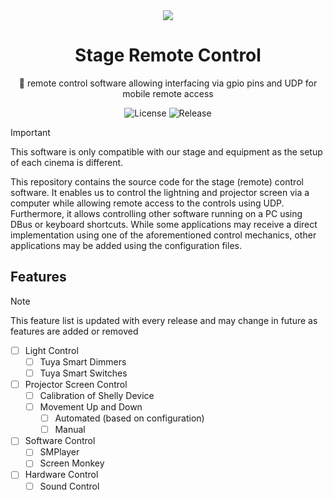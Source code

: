 <div align="center">
    <img src="https://gegenlicht.net/wortmarke/">
    <h1>Stage Remote Control</h1>
    <p>📡 remote control software allowing interfacing via gpio pins and UDP for mobile remote access</p>
<img alt="License" src="https://img.shields.io/github/license/unikino-gegenlicht/stage-control?style=for-the-badge">

<img alt="Release" src="https://img.shields.io/github/v/release/unikino-gegenlicht/stage-control?sort=semver&display_name=tag&style=for-the-badge">

</div>

> [!IMPORTANT]
> This software is only compatible with our stage and equipment as the
> setup of each cinema is different.

This repository contains the source code for the stage (remote) control 
software.
It enables us to control the lightning and projector screen via a computer
while allowing remote access to the controls using UDP.
Furthermore, it allows controlling other software running on a PC using DBus or
keyboard shortcuts.
While some applications may receive a direct implementation using one of the
aforementioned control mechanics, other applications may be added using the
configuration files.

## Features
> [!NOTE]
> This feature list is updated with every release and may change in future
> as features are added or removed

- [ ] Light Control
  - [ ] Tuya Smart Dimmers
  - [ ] Tuya Smart Switches
- [ ] Projector Screen Control
  - [ ] Calibration of Shelly Device
  - [ ] Movement Up and Down
    - [ ] Automated (based on configuration)
    - [ ] Manual
- [ ] Software Control
  - [ ] SMPlayer
  - [ ] Screen Monkey
- [ ] Hardware Control
  - [ ] Sound Control